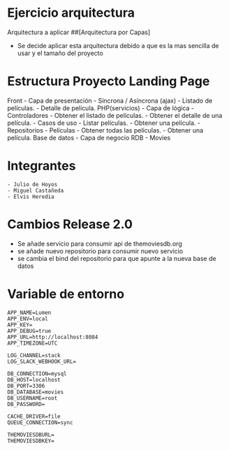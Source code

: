 # Ejercicio arquitectura

Arquitectura a aplicar 
##[Arquitectura por Capas]
- Se decide aplicar esta arquitectura debido a que es la mas sencilla de usar y el tamaño del proyecto

# Estructura Proyecto Landing Page

Front - Capa de presentación - Síncrona / Asíncrona (ajax)
    - Listado de películas.
    - Detalle de película.
PHP(servicios) - Capa de lógica
    - Controladores
        - Obtener el listado de películas.
        - Obtener el detalle de una película.
    - Casos de uso
        - Listar películas.
        - Obtener una película.
    - Repositorios
        - Películas
            - Obtener todas las películas.
            - Obtener una película.
Base de datos - Capa de negocio
RDB
    - Movies

# Integrantes 
	- Julio de Hoyos
	- Miguel Castañeda
	- Elvis Heredia
	
	
# Cambios Release 2.0
* Se añade servicio para consumir api de themoviesdb.org
* se añade nuevo repositorio para consumir nuevo servicio
* se cambia el bind del repositorio para que apunte a la nueva base de datos 


# Variable de entorno 
    APP_NAME=Lumen
    APP_ENV=local
    APP_KEY=
    APP_DEBUG=true
    APP_URL=http://localhost:8084
    APP_TIMEZONE=UTC
    
    LOG_CHANNEL=stack
    LOG_SLACK_WEBHOOK_URL=
    
    DB_CONNECTION=mysql
    DB_HOST=localhost
    DB_PORT=3306
    DB_DATABASE=movies
    DB_USERNAME=root
    DB_PASSWORD=
    
    CACHE_DRIVER=file
    QUEUE_CONNECTION=sync
    
    THEMOVIESDBURL=
    THEMOVIESDBKEY=

